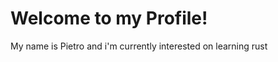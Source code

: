 # Welcome to my Profile!
My name is Pietro and i'm currently interested on learning rust
<!---
EinRusse/EinRusse is a ✨ special ✨ repository because its `README.md` (this file) appears on your GitHub profile.
You can click the Preview link to take a look at your changes.
--->
